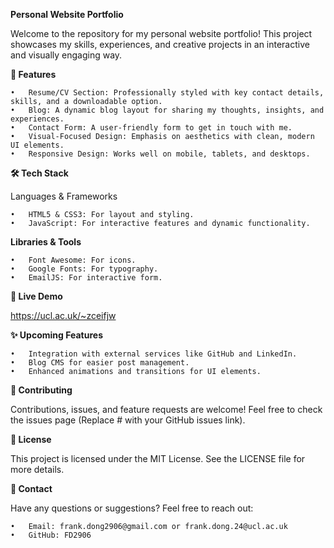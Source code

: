 **Personal Website Portfolio**

Welcome to the repository for my personal website portfolio! This project showcases my skills, experiences, and creative projects in an interactive and visually engaging way.

**🌟 Features**

	•	Resume/CV Section: Professionally styled with key contact details, skills, and a downloadable option.
	•	Blog: A dynamic blog layout for sharing my thoughts, insights, and experiences.
	•	Contact Form: A user-friendly form to get in touch with me.
	•	Visual-Focused Design: Emphasis on aesthetics with clean, modern UI elements.
	•	Responsive Design: Works well on mobile, tablets, and desktops.

**🛠️ Tech Stack**

Languages & Frameworks

	•	HTML5 & CSS3: For layout and styling.
	•	JavaScript: For interactive features and dynamic functionality.

**Libraries & Tools**

	•	Font Awesome: For icons.
	•	Google Fonts: For typography.
	•	EmailJS: For interactive form.

**🚀 Live Demo**

https://ucl.ac.uk/~zceifjw

**✨ Upcoming Features**

	•	Integration with external services like GitHub and LinkedIn.
	•	Blog CMS for easier post management.
	•	Enhanced animations and transitions for UI elements.

**🤝 Contributing**

Contributions, issues, and feature requests are welcome! Feel free to check the issues page (Replace # with your GitHub issues link).

**📄 License**

This project is licensed under the MIT License. See the LICENSE file for more details.

**📧 Contact**

Have any questions or suggestions? Feel free to reach out:

	•	Email: frank.dong2906@gmail.com or frank.dong.24@ucl.ac.uk
	•	GitHub: FD2906
